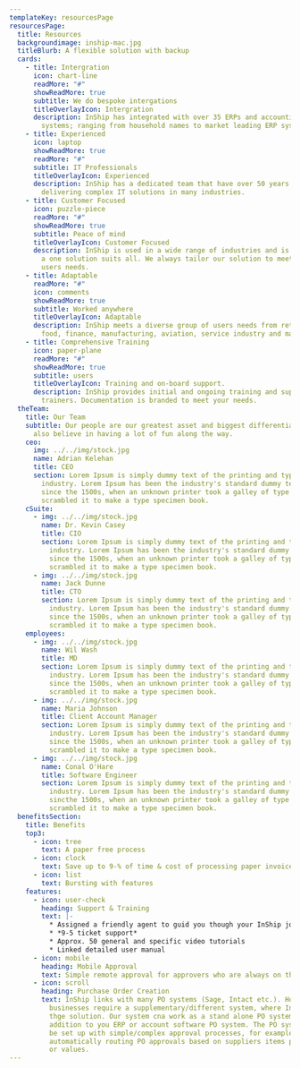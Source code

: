 ```yaml
---
templateKey: resourcesPage
resourcesPage:
  title: Resources
  backgroundimage: inship-mac.jpg
  titleBlurb: A flexible solution with backup
  cards:
    - title: Intergration
      icon: chart-line
      readMore: "#"
      showReadMore: true
      subtitle: We do bespoke intergations
      titleOverlayIcon: Intergration
      description: InShip has integrated with over 35 ERPs and accounting software
        systems; ranging from household names to market leading ERP systems.
    - title: Experienced
      icon: laptop
      showReadMore: true
      readMore: "#"
      subtitle: IT Professionals
      titleOverlayIcon: Experienced
      description: InShip has a dedicated team that have over 50 years experience
        delivering complex IT solutions in many industries.
    - title: Customer Focused
      icon: puzzle-piece
      readMore: "#"
      showReadMore: true
      subtitle: Peace of mind
      titleOverlayIcon: Customer Focused
      description: InShip is used in a wide range of industries and is NOT designed as
        a one solution suits all. We always tailor our solution to meet your
        users needs.
    - title: Adaptable
      readMore: "#"
      icon: comments
      showReadMore: true
      subtitle: Worked anywhere
      titleOverlayIcon: Adaptable
      description: InShip meets a diverse group of users needs from retail, wholesale,
        food, finance, manufacturing, aviation, service industry and many more.
    - title: Comprehensive Training
      icon: paper-plane
      readMore: "#"
      showReadMore: true
      subtitle: users
      titleOverlayIcon: Training and on-board support.
      description: InShip provides initial and ongoing training and support for your
        trainers. Documentation is branded to meet your needs.
  theTeam:
    title: Our Team
    subtitle: Our people are our greatest asset and biggest differentiator. They
      also believe in having a lot of fun along the way.
    ceo:
      img: ../../img/stock.jpg
      name: Adrian Kelehan
      title: CEO
      section: Lorem Ipsum is simply dummy text of the printing and typesetting
        industry. Lorem Ipsum has been the industry's standard dummy text ever
        since the 1500s, when an unknown printer took a galley of type and
        scrambled it to make a type specimen book.
    cSuite:
      - img: ../../img/stock.jpg
        name: Dr. Kevin Casey
        title: CIO
        section: Lorem Ipsum is simply dummy text of the printing and typesetting
          industry. Lorem Ipsum has been the industry's standard dummy text ever
          since the 1500s, when an unknown printer took a galley of type and
          scrambled it to make a type specimen book.
      - img: ../../img/stock.jpg
        name: Jack Dunne
        title: CTO
        section: Lorem Ipsum is simply dummy text of the printing and typesetting
          industry. Lorem Ipsum has been the industry's standard dummy text ever
          since the 1500s, when an unknown printer took a galley of type and
          scrambled it to make a type specimen book.
    employees:
      - img: ../../img/stock.jpg
        name: Wil Wash
        title: MD
        section: Lorem Ipsum is simply dummy text of the printing and typesetting
          industry. Lorem Ipsum has been the industry's standard dummy text ever
          since the 1500s, when an unknown printer took a galley of type and
          scrambled it to make a type specimen book.
      - img: ../../img/stock.jpg
        name: Maria Johnson
        title: Client Account Manager
        section: Lorem Ipsum is simply dummy text of the printing and typesetting
          industry. Lorem Ipsum has been the industry's standard dummy text ever
          since the 1500s, when an unknown printer took a galley of type and
          scrambled it to make a type specimen book.
      - img: ../../img/stock.jpg
        name: Conal O'Hare
        title: Software Engineer
        section: Lorem Ipsum is simply dummy text of the printing and typesetting
          industry. Lorem Ipsum has been the industry's standard dummy text ever
          sincthe 1500s, when an unknown printer took a galley of type and
          scrambled it to make a type specimen book.
  benefitsSection:
    title: Benefits
    top3:
      - icon: tree
        text: A paper free process
      - icon: clock
        text: Save up to 9-% of time & cost of processing paper invoices
      - icon: list
        text: Bursting with features
    features:
      - icon: user-check
        heading: Support & Training
        text: |-
          * Assigned a friendly agent to guid you though your InShip journey
          * *9-5 ticket support*  
          * Approx. 50 general and specific video tutorials 
          * Linked detailed user manual
      - icon: mobile
        heading: Mobile Approval
        text: Simple remote approval for approvers who are always on the go
      - icon: scroll
        heading: Purchase Order Creation
        text: InShip links with many PO systems (Sage, Intact etc.). However some
          businesses require a supplementary/different system, where InShip is
          thge solution. Our system cna work as a stand alone PO system or in
          addition to you ERP or account software PO system. The PO system can
          be set up with simple/complex approval processes, for example;
          automatically routing PO approvals based on suppliers items purchases
          or values.
---
```

